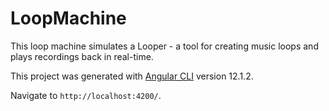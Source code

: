 # LoopMachine

This loop machine simulates a Looper - a tool for creating music loops and plays recordings back in real-time.


This project was generated with [Angular CLI](https://github.com/angular/angular-cli) version 12.1.2.

Navigate to `http://localhost:4200/`.
